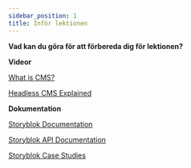 ```yaml
---
sidebar_position: 1
title: Inför lektionen
---
```


**Vad kan du göra för att förbereda dig för lektionen?**

**Videor**

[What is CMS?](https://www.youtube.com/watch?v=deqX0gMeUVc)

[Headless CMS Explained](https://www.youtube.com/watch?v=ajRbuyLUfZE)

**Dokumentation**

[Storyblok Documentation](https://www.storyblok.com/docs)

[Storyblok API Documentation](https://www.storyblok.com/docs/api/content-delivery/v2/getting-started/introduction)

[Storyblok Case Studies](https://www.storyblok.com/case-studies)